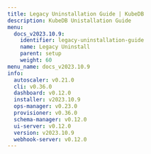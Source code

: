 ```yaml
---
title: Legacy Uninstallation Guide | KubeDB
description: KubeDB Unistallation Guide
menu:
  docs_v2023.10.9:
    identifier: legacy-uninstallation-guide
    name: Legacy Uninstall
    parent: setup
    weight: 60
menu_name: docs_v2023.10.9
info:
  autoscaler: v0.21.0
  cli: v0.36.0
  dashboard: v0.12.0
  installer: v2023.10.9
  ops-manager: v0.23.0
  provisioner: v0.36.0
  schema-manager: v0.12.0
  ui-server: v0.12.0
  version: v2023.10.9
  webhook-server: v0.12.0
---
```


